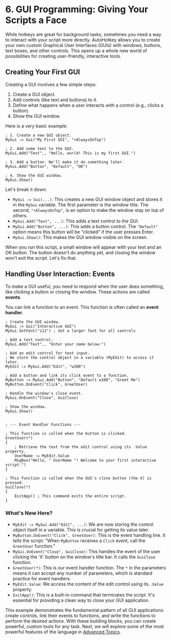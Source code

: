 ﻿# 6. GUI Programming: Giving Your Scripts a Face

While hotkeys are great for background tasks, sometimes you need a way to interact with your script more directly. AutoHotkey allows you to create your own custom Graphical User Interfaces (GUIs) with windows, buttons, text boxes, and other controls. This opens up a whole new world of possibilities for creating user-friendly, interactive tools.

## Creating Your First GUI

Creating a GUI involves a few simple steps:
1.  Create a GUI object.
2.  Add controls (like text and buttons) to it.
3.  Define what happens when a user interacts with a control (e.g., clicks a button).
4.  Show the GUI window.

Here is a very basic example:

```autohotkey
; 1. Create a new GUI object.
MyGui := Gui("My First GUI", "+AlwaysOnTop")

; 2. Add some text to the GUI.
MyGui.Add("Text",, "Hello, world! This is my first GUI.")

; 3. Add a button. We'll make it do something later.
MyGui.Add("Button", "Default", "OK")

; 4. Show the GUI window.
MyGui.Show()
```

Let's break it down:
-   `MyGui := Gui(...)`: This creates a new GUI window object and stores it in the `MyGui` variable. The first parameter is the window title. The second, `"+AlwaysOnTop"`, is an option to make the window stay on top of others.
-   `MyGui.Add("Text", ...)`: This adds a text control to the GUI.
-   `MyGui.Add("Button", ...)`: This adds a button control. The `"Default"` option means this button will be "clicked" if the user presses Enter.
-   `MyGui.Show()`: This makes the GUI window visible on the screen.

When you run this script, a small window will appear with your text and an OK button. The button doesn't do anything yet, and closing the window won't exit the script. Let's fix that.

## Handling User Interaction: Events

To make a GUI useful, you need to respond when the user does something, like clicking a button or closing the window. These actions are called **events**.

You can link a function to an event. This function is often called an **event handler**.

```autohotkey
; Create the GUI window.
MyGui := Gui("Interactive GUI")
MyGui.SetFont("s12") ; Set a larger font for all controls

; Add a text control.
MyGui.Add("Text",, "Enter your name below:")

; Add an edit control for text input.
; We store the control object in a variable (MyEdit) to access it later.
MyEdit := MyGui.Add("Edit", "w300")

; Add a button and link its click event to a function.
MyButton := MyGui.Add("Button", "Default w100", "Greet Me")
MyButton.OnEvent("Click", GreetUser)

; Handle the window's close event.
MyGui.OnEvent("Close", GuiClose)

; Show the window.
MyGui.Show()


; --- Event Handler Functions ---

; This function is called when the button is clicked.
GreetUser(*)
{
    ; Retrieve the text from the edit control using its .Value property.
    UserName := MyEdit.Value
    MsgBox("Hello, " UserName "! Welcome to your first interactive script.")
}

; This function is called when the GUI's close button (the X) is pressed.
GuiClose(*)
{
    ExitApp() ; This command exits the entire script.
}
```

### What's New Here?

-   `MyEdit := MyGui.Add("Edit", ...)`: We are now storing the control object itself in a variable. This is crucial for getting its value later.
-   `MyButton.OnEvent("Click", GreetUser)`: This is the event handling line. It tells the script: "When `MyButton` receives a `Click` event, call the `GreetUser` function."
-   `MyGui.OnEvent("Close", GuiClose)`: This handles the event of the user clicking the 'X' button on the window's title bar. It calls the `GuiClose` function.
-   `GreetUser(*)`: This is our event handler function. The `*` in the parameters means it can accept any number of parameters, which is standard practice for event handlers.
-   `MyEdit.Value`: We access the content of the edit control using its `.Value` property.
-   `ExitApp()`: This is a built-in command that terminates the script. It's essential for providing a clean way to close your GUI application.

This example demonstrates the fundamental pattern of all GUI applications: create controls, link their events to functions, and write the functions to perform the desired actions. With these building blocks, you can create powerful, custom tools for any task. Next, we will explore some of the most powerful features of the language in [Advanced Topics](/automation_tools/autohotkey/./07_advanced_topics.md).

